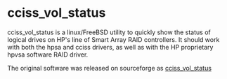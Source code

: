 # cciss_vol_status

cciss_vol_status is a linux/FreeBSD utility to quickly show the status of logical drives on HP's line of Smart Array RAID controllers. It should work with both the hpsa and cciss drivers, as well as with the HP proprietary hpvsa software RAID driver.

The original software was released on sourceforge as [cciss_vol_status](http://downloads.sourceforge.net/project/cciss/cciss_vol_status/cciss_vol_status-1.11.tar.gz)
